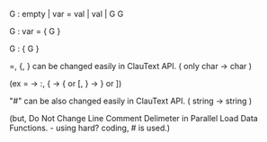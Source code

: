   G :
    empty |
    var = val |
    val |
    G G 
  
  G : 
    var = { G }
    
  G : 
    { G }
  
=, {, }  can be changed easily in ClauText API. ( only char -> char )

(ex = -> :, { -> { or [, } -> } or ])


"#" can be also changed easily in ClauText API. ( string -> string )

(but, Do Not Change Line Comment Delimeter in Parallel Load Data Functions. - using hard? coding, # is used.)
